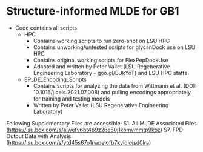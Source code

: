 # Structure-informed MLDE for GB1
- Code contains all scripts
	* HPC 
		* Contains working scripts to run zero-shot on LSU HPC
		* Contains unworking/untested scripts for glycanDock use on LSU HPC 
		* Contains original working scripts for FlexPepDockUse
		* Adapted and written by Peter Vallet (LSU Regenerative Engineering Laboratory - goo.gl/EUkYoT) and LSU HPC staffs
	* EP_DE_Encoding_Scripts
		* Contains scripts for analyzing the data from Wittmann et al. (DOI: 10.1016/j.cels.2021.07.008) and pulling encodings appropriately for training and testing models 
		* Written by Peter Vallet (LSU Regenerative Engineering Laboratory)

Following Supplementary Files are accessible:
S1. All MLDE Associated Files (https://lsu.box.com/s/alwefv6bt469z26e50j1komvmmtp9koz)
S7. FPD Output Data with Analysis (https://lsu.box.com/s/ytd45s67o1rwpelofb7kyldiojsd0lra)
